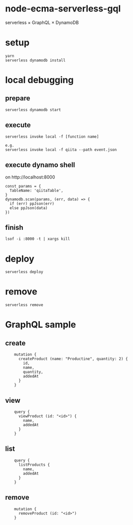 # node-ecma-serverless-gql
serverless × GraphQL × DynamoDB

# setup
```
yarn
serverless dynamodb install
```

# local debugging
## prepare
```
serverless dynamodb start
```

## execute
```
serverless invoke local -f [function name]

e.g.
serverless invoke local -f qiita --path event.json
```


## execute dynamo shell
on http://localhost:8000

```
const params = {
  TableName: 'qiitaTable',
}
dynamodb.scan(params, (err, data) => {
  if (err) ppJson(err)
  else ppJson(data)
})
```

## finish
```
lsof -i :8000 -t | xargs kill
```


# deploy
```
serverless deploy
```

# remove
```
serverless remove
```

# GraphQL sample
## create
```
    mutation {
      createProduct (name: "Productine", quantity: 2) {
        id,
        name,
        quantity,
        addedAt
      }
    }
```

## view
```
    query {
      viewProduct (id: "<id>") {
        name,
        addedAt
      }
    }
```

## list
```
    query {
      listProducts {
        name,
        addedAt
      }
    }
```

## remove
```
    mutation {
      removeProduct (id: "<id>")
    }
```
